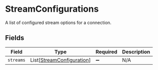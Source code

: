# StreamConfigurations

A list of configured stream options for a connection.


## Fields

| Field                                                                   | Type                                                                    | Required                                                                | Description                                                             |
| ----------------------------------------------------------------------- | ----------------------------------------------------------------------- | ----------------------------------------------------------------------- | ----------------------------------------------------------------------- |
| `streams`                                                               | List[[StreamConfiguration](../../models/shared/streamconfiguration.md)] | :heavy_minus_sign:                                                      | N/A                                                                     |